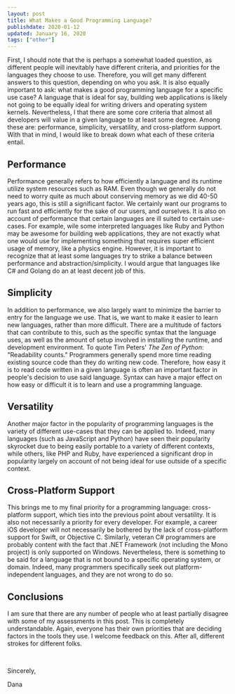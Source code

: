 ```yaml
---
layout: post
title: What Makes a Good Programming Language? 
publishdate: 2020-01-12
updated: January 16, 2020
tags: ["other"] 
---
```


First, I should note that the is perhaps a somewhat loaded question, as 
different people will inevitably have different criteria, and priorities 
for the languages they choose to use. Therefore, you will get many different
answers to this question, depending on who you ask. It is also equally
important to ask: what makes a good programming language for a specific use
case? A language that is ideal for say, building web applications is likely
not going to be equally ideal for writing drivers and operating system
kernels. Nevertheless, I that there are some core criteria that almost all
developers will value in a given language to at least some degree. Among
these are: performance, simplicity, versatility, and cross-platform support.
With that in mind, I would like to break down what each of these criteria 
entail.   

## Performance

Performance generally refers to how efficiently a language and its runtime
utilize system resources such as RAM. Even though we generally do not need 
to worry quite as much about conserving memory as we did 40-50 years ago,
this is still a significant factor. We certainly want our programs to run
fast and efficiently for the sake of our users, and ourselves. It is also
on account of performance that certain languages are ill suited to certain
use-cases. For example, wile some interpreted languages like Ruby and 
Python may be awesome for building web applications, they are not exactly
what one would use for implementing something that requires super efficient
usage of memory, like a physics engine. However, it is important to recognize
that at least some languages try to strike a balance between performance and 
abstraction/simplicity. I would argue that languages like C# and Golang do
an at least decent job of this.

## Simplicity

In addition to performance, we also largely want to minimize the barrier to 
entry for the language we use. That is, we want to make it easier to learn
new languages, rather than more difficult. There are a multitude of factors
that can contribute to this, such as the specific syntax that the language
uses, as well as the amount of setup involved in installing the runtime, and
development environment. To quote Tim Peters' *The Zen of Python*: "Readability
counts." Programmers generally spend more time reading existing source code
than they do writing new code. Therefore, how easy it is to read code written
in a given language is often an important factor in people's decision to use 
said language. Syntax can have a major effect on how easy or difficult it is
to learn and use a programming language.

## Versatility

Another major factor in the popularity of programming languages is the variety
of different use-cases that they can be applied to. Indeed, many languages
(such as JavaScript and Python) have seen their popularity skyrocket due to
being easily portable to a variety of different contexts, while others, like
PHP and Ruby, have experienced a significant drop in popularity largely on
account of not being ideal for use outside of a specific context.

## Cross-Platform Support

This brings me to my final priority for a programming language: cross-platform
support, which ties into the previous point about versatility. It is also not
necessarily a priority for every developer. For example, a career iOS developer
will not necessarily be bothered by the lack of cross-platform support for 
Swift, or Objective C. Similarly, veteran C# programmers are probably content
with the fact that .NET Framework (not including the Mono project) is only 
supported on Windows. Nevertheless, there is something to be said for a
language that is not bound to a specific operating system, or domain. Indeed,
many programmers specifically seek out platform-independent languages, and 
they are not wrong to do so.

## Conclusions

I am sure that there are any number of people who at least partially disagree
with some of my assessments in this post. This is completely understandable.
Again, everyone has their own priorities that are deciding factors in the 
tools they use. I welcome feedback on this. After all, different strokes for
different folks.

<br>


Sincerely,

Dana


<br>